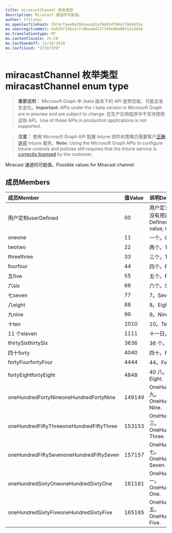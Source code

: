 ```yaml
---
title: miracastChannel 枚举类型
description: Miracast 通道的可能值。
author: tfitzmac
ms.openlocfilehash: f874cfaee0a20b4aaa82af0605df864179d8635e
ms.sourcegitcommit: 6a82bf240a3cfc0baabd227349e08a08311e3d44
ms.translationtype: MT
ms.contentlocale: zh-CN
ms.lasthandoff: 12/18/2018
ms.locfileid: "27317379"
---
```

# <a name="miracastchannel-enum-type"></a><span data-ttu-id="5b6b2-103">miracastChannel 枚举类型</span><span class="sxs-lookup"><span data-stu-id="5b6b2-103">miracastChannel enum type</span></span>

> <span data-ttu-id="5b6b2-104">**重要说明：** Microsoft Graph 中 /beta 版本下的 API 是预览版，可能会发生变化。</span><span class="sxs-lookup"><span data-stu-id="5b6b2-104">**Important:** APIs under the / beta version in Microsoft Graph are in preview and are subject to change.</span></span> <span data-ttu-id="5b6b2-105">在生产应用程序中不支持使用这些 API。</span><span class="sxs-lookup"><span data-stu-id="5b6b2-105">Use of these APIs in production applications is not supported.</span></span>

> <span data-ttu-id="5b6b2-106">**注意：** 使用 Microsoft Graph API 配置 Intune 控件和策略仍需要客户[正确许可](https://go.microsoft.com/fwlink/?linkid=839381) Intune 服务。</span><span class="sxs-lookup"><span data-stu-id="5b6b2-106">**Note:** Using the Microsoft Graph APIs to configure Intune controls and policies still requires that the Intune service is [correctly licensed](https://go.microsoft.com/fwlink/?linkid=839381) by the customer.</span></span>

<span data-ttu-id="5b6b2-107">Miracast 通道的可能值。</span><span class="sxs-lookup"><span data-stu-id="5b6b2-107">Possible values for Miracast channel.</span></span>
## <a name="members"></a><span data-ttu-id="5b6b2-108">成员</span><span class="sxs-lookup"><span data-stu-id="5b6b2-108">Members</span></span>
|<span data-ttu-id="5b6b2-109">成员</span><span class="sxs-lookup"><span data-stu-id="5b6b2-109">Member</span></span>|<span data-ttu-id="5b6b2-110">值</span><span class="sxs-lookup"><span data-stu-id="5b6b2-110">Value</span></span>|<span data-ttu-id="5b6b2-111">说明</span><span class="sxs-lookup"><span data-stu-id="5b6b2-111">Description</span></span>|
|:---|:---|:---|
|<span data-ttu-id="5b6b2-112">用户定制</span><span class="sxs-lookup"><span data-stu-id="5b6b2-112">userDefined</span></span>|<span data-ttu-id="5b6b2-113">0</span><span class="sxs-lookup"><span data-stu-id="5b6b2-113">0</span></span>|<span data-ttu-id="5b6b2-114">用户定义，默认值、 没有用途。</span><span class="sxs-lookup"><span data-stu-id="5b6b2-114">User Defined, default value, no intent.</span></span>|
|<span data-ttu-id="5b6b2-115">one</span><span class="sxs-lookup"><span data-stu-id="5b6b2-115">one</span></span>|<span data-ttu-id="5b6b2-116">1</span><span class="sxs-lookup"><span data-stu-id="5b6b2-116">1</span></span>|<span data-ttu-id="5b6b2-117">一个。</span><span class="sxs-lookup"><span data-stu-id="5b6b2-117">One.</span></span>|
|<span data-ttu-id="5b6b2-118">two</span><span class="sxs-lookup"><span data-stu-id="5b6b2-118">two</span></span>|<span data-ttu-id="5b6b2-119">2</span><span class="sxs-lookup"><span data-stu-id="5b6b2-119">2</span></span>|<span data-ttu-id="5b6b2-120">两个。</span><span class="sxs-lookup"><span data-stu-id="5b6b2-120">Two.</span></span>|
|<span data-ttu-id="5b6b2-121">three</span><span class="sxs-lookup"><span data-stu-id="5b6b2-121">three</span></span>|<span data-ttu-id="5b6b2-122">3</span><span class="sxs-lookup"><span data-stu-id="5b6b2-122">3</span></span>|<span data-ttu-id="5b6b2-123">三个。</span><span class="sxs-lookup"><span data-stu-id="5b6b2-123">Three.</span></span>|
|<span data-ttu-id="5b6b2-124">four</span><span class="sxs-lookup"><span data-stu-id="5b6b2-124">four</span></span>|<span data-ttu-id="5b6b2-125">4</span><span class="sxs-lookup"><span data-stu-id="5b6b2-125">4</span></span>|<span data-ttu-id="5b6b2-126">四个。</span><span class="sxs-lookup"><span data-stu-id="5b6b2-126">Four.</span></span>|
|<span data-ttu-id="5b6b2-127">五</span><span class="sxs-lookup"><span data-stu-id="5b6b2-127">five</span></span>|<span data-ttu-id="5b6b2-128">5</span><span class="sxs-lookup"><span data-stu-id="5b6b2-128">5</span></span>|<span data-ttu-id="5b6b2-129">五个。</span><span class="sxs-lookup"><span data-stu-id="5b6b2-129">Five.</span></span>|
|<span data-ttu-id="5b6b2-130">六</span><span class="sxs-lookup"><span data-stu-id="5b6b2-130">six</span></span>|<span data-ttu-id="5b6b2-131">6</span><span class="sxs-lookup"><span data-stu-id="5b6b2-131">6</span></span>|<span data-ttu-id="5b6b2-132">六个。</span><span class="sxs-lookup"><span data-stu-id="5b6b2-132">Six.</span></span>|
|<span data-ttu-id="5b6b2-133">七</span><span class="sxs-lookup"><span data-stu-id="5b6b2-133">seven</span></span>|<span data-ttu-id="5b6b2-134">7</span><span class="sxs-lookup"><span data-stu-id="5b6b2-134">7</span></span>|<span data-ttu-id="5b6b2-135">7。</span><span class="sxs-lookup"><span data-stu-id="5b6b2-135">Seven.</span></span>|
|<span data-ttu-id="5b6b2-136">八</span><span class="sxs-lookup"><span data-stu-id="5b6b2-136">eight</span></span>|<span data-ttu-id="5b6b2-137">8</span><span class="sxs-lookup"><span data-stu-id="5b6b2-137">8</span></span>|<span data-ttu-id="5b6b2-138">8。</span><span class="sxs-lookup"><span data-stu-id="5b6b2-138">Eight.</span></span>|
|<span data-ttu-id="5b6b2-139">九</span><span class="sxs-lookup"><span data-stu-id="5b6b2-139">nine</span></span>|<span data-ttu-id="5b6b2-140">9</span><span class="sxs-lookup"><span data-stu-id="5b6b2-140">9</span></span>|<span data-ttu-id="5b6b2-141">9。</span><span class="sxs-lookup"><span data-stu-id="5b6b2-141">Nine.</span></span>|
|<span data-ttu-id="5b6b2-142">十</span><span class="sxs-lookup"><span data-stu-id="5b6b2-142">ten</span></span>|<span data-ttu-id="5b6b2-143">10</span><span class="sxs-lookup"><span data-stu-id="5b6b2-143">10</span></span>|<span data-ttu-id="5b6b2-144">10。</span><span class="sxs-lookup"><span data-stu-id="5b6b2-144">Ten.</span></span>|
|<span data-ttu-id="5b6b2-145">11 个</span><span class="sxs-lookup"><span data-stu-id="5b6b2-145">eleven</span></span>|<span data-ttu-id="5b6b2-146">11</span><span class="sxs-lookup"><span data-stu-id="5b6b2-146">11</span></span>|<span data-ttu-id="5b6b2-147">十一日。</span><span class="sxs-lookup"><span data-stu-id="5b6b2-147">Eleven.</span></span>|
|<span data-ttu-id="5b6b2-148">thirtySix</span><span class="sxs-lookup"><span data-stu-id="5b6b2-148">thirtySix</span></span>|<span data-ttu-id="5b6b2-149">36</span><span class="sxs-lookup"><span data-stu-id="5b6b2-149">36</span></span>|<span data-ttu-id="5b6b2-150">36 个。</span><span class="sxs-lookup"><span data-stu-id="5b6b2-150">Thirty-Six.</span></span>|
|<span data-ttu-id="5b6b2-151">四十</span><span class="sxs-lookup"><span data-stu-id="5b6b2-151">forty</span></span>|<span data-ttu-id="5b6b2-152">40</span><span class="sxs-lookup"><span data-stu-id="5b6b2-152">40</span></span>|<span data-ttu-id="5b6b2-153">四十。</span><span class="sxs-lookup"><span data-stu-id="5b6b2-153">Forty.</span></span>|
|<span data-ttu-id="5b6b2-154">fortyFour</span><span class="sxs-lookup"><span data-stu-id="5b6b2-154">fortyFour</span></span>|<span data-ttu-id="5b6b2-155">44</span><span class="sxs-lookup"><span data-stu-id="5b6b2-155">44</span></span>|<span data-ttu-id="5b6b2-156">44。</span><span class="sxs-lookup"><span data-stu-id="5b6b2-156">Forty-Four.</span></span>|
|<span data-ttu-id="5b6b2-157">fortyEight</span><span class="sxs-lookup"><span data-stu-id="5b6b2-157">fortyEight</span></span>|<span data-ttu-id="5b6b2-158">48</span><span class="sxs-lookup"><span data-stu-id="5b6b2-158">48</span></span>|<span data-ttu-id="5b6b2-159">40 八。</span><span class="sxs-lookup"><span data-stu-id="5b6b2-159">Forty-Eight.</span></span>|
|<span data-ttu-id="5b6b2-160">oneHundredFortyNine</span><span class="sxs-lookup"><span data-stu-id="5b6b2-160">oneHundredFortyNine</span></span>|<span data-ttu-id="5b6b2-161">149</span><span class="sxs-lookup"><span data-stu-id="5b6b2-161">149</span></span>|<span data-ttu-id="5b6b2-162">OneHundredForty 九。</span><span class="sxs-lookup"><span data-stu-id="5b6b2-162">OneHundredForty-Nine.</span></span>|
|<span data-ttu-id="5b6b2-163">oneHundredFiftyThree</span><span class="sxs-lookup"><span data-stu-id="5b6b2-163">oneHundredFiftyThree</span></span>|<span data-ttu-id="5b6b2-164">153</span><span class="sxs-lookup"><span data-stu-id="5b6b2-164">153</span></span>|<span data-ttu-id="5b6b2-165">OneHundredFifty 三。</span><span class="sxs-lookup"><span data-stu-id="5b6b2-165">OneHundredFifty-Three.</span></span>|
|<span data-ttu-id="5b6b2-166">oneHundredFiftySeven</span><span class="sxs-lookup"><span data-stu-id="5b6b2-166">oneHundredFiftySeven</span></span>|<span data-ttu-id="5b6b2-167">157</span><span class="sxs-lookup"><span data-stu-id="5b6b2-167">157</span></span>|<span data-ttu-id="5b6b2-168">OneHundredFifty 七。</span><span class="sxs-lookup"><span data-stu-id="5b6b2-168">OneHundredFifty-Seven.</span></span>|
|<span data-ttu-id="5b6b2-169">oneHundredSixtyOne</span><span class="sxs-lookup"><span data-stu-id="5b6b2-169">oneHundredSixtyOne</span></span>|<span data-ttu-id="5b6b2-170">161</span><span class="sxs-lookup"><span data-stu-id="5b6b2-170">161</span></span>|<span data-ttu-id="5b6b2-171">OneHundredSixty 一。</span><span class="sxs-lookup"><span data-stu-id="5b6b2-171">OneHundredSixty-One.</span></span>|
|<span data-ttu-id="5b6b2-172">oneHundredSixtyFive</span><span class="sxs-lookup"><span data-stu-id="5b6b2-172">oneHundredSixtyFive</span></span>|<span data-ttu-id="5b6b2-173">165</span><span class="sxs-lookup"><span data-stu-id="5b6b2-173">165</span></span>|<span data-ttu-id="5b6b2-174">OneHundredSixty 五。</span><span class="sxs-lookup"><span data-stu-id="5b6b2-174">OneHundredSixty-Five.</span></span>|





